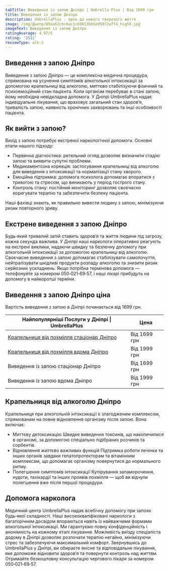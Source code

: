 ```yaml
---
tabTitle: Виведення із запою Дніпро | Umbrella Plus | Від 1699 грн
title: Виведення із запою Дніпро
description: UmbrellaPlus - крок до нового тверезого життя
image: /img/Днепр/89aa62cbc6ac1c69813bb5e95072aff4_highX.jpg
imageText: Виведення із запою Дніпро
ratingAvarage: 4.97/5
rating: '2511'
reviewType: alk-2
---
```


## Виведення з запою Дніпро

Виведення з запою Дніпро — це комплексна медична процедура, спрямована на усунення симптомів алкогольної інтоксикації за допомогою крапельниці від алкоголю, миттєво стабілізуючи фізичний та психоемоційний стан пацієнта. Коли організм перебуває в стані запою, йому необхідна невідкладна допомога. У Дніпрі UmbrellaPlus надає індивідуальне лікування, що враховує загальний стан здоров’я, тривалість запою, наявність хронічних захворювань та інші особливості пацієнта.

## Як вийти з запою?

Вихід з запою потребує екстреної наркологічної допомоги. Основні етапи нашого підходу:

* Первинна діагностика: ретельний огляд дозволяє визначити стадію запою та виявити супутні проблеми. 
* Медикаментозна корекція: застосування крапельниці від алкоголю для виведення з інтоксикації та нормалізації стану хворого. 
* Емоційна підтримка: допомога психолога допомагає впоратися з тривогою та стресом, що виникають у період гострого стану. 
* Контроль стану: постійний моніторинг дозволяє своєчасно коригувати терапію та забезпечити безпеку пацієнта. 

Наші фахівці знають, як правильно вивести людину з запою, мінімізуючи ризик повторного зриву.

## Екстрене виведення з запою Дніпро

Будь‑який тривалий запій ставить здоров’я та життя людини під загрозу, кожна секунда важлива. У Дніпрі наші наркологи оперативно реагують на екстрені виклики, надаючи швидку та безпечну допомогу при алкогольній інтоксикації за допомогою крапельниці від алкоголю. Своєчасне виведення з запою допомагає стабілізувати самопочуття, нейтралізувати шкідливі продукти розпаду алкоголю та знизити ризик серйозних ускладнень. Якщо потрібна термінова допомога — телефонуйте за номером 050‑021‑69‑57, і наші лікарі прибудуть на допомогу в найкоротші терміни.

## Виведення з запою Дніпро ціна

Вартість виведення з запою в Дніпрі починається від 1699 грн.

| Найпопулярніші Послуги у Дніпрі \| UmbrellaPlus                              | Цена         |
| ---------------------------------------------------------------------------- | ------------ |
| [Крапельниця від похмілля стаціонар Дніпро](Kapelnica_ot_alkogola_dnepr)     | Від 1699 грн |
| [Крапельниця від похмілля вдома Дніпро](Kapelnica_ot_alkogola_na_domy_dnepr) | Від 1999 грн |
| Виведення із запою стаціонар Дніпро                                          | Від 1699 грн |
| Виведення із запою вдома Дніпро                                              | Від 1999 грн |

## Крапельниця від алкоголю Дніпро

Крапельниця при алкогольній інтоксикації є злагодженим комплексом, спрямованим на повне відновлення організму після запою. Вона включає:

* Миттєву детоксикацію
   Швидке виведення токсинів, що накопичилися в організмі, за допомогою спеціально підібраних розчинів та сорбентів.
* Відновлення життєво важливих функцій
   Підтримка роботи печінки та інших органів завдяки гепатопротекторам та вітамінним комплексам, що допомагає організму повернутися до нормального ритму.
* Полегшення симптомів інтоксикації
   Купірування запаморочення, нудоти, тахікардії та інших проявів похмілля — щоб ви відчули полегшення вже після першої процедури.

## Допомога нарколога

Медичний центр UmbrellaPlus надає всебічну допомогу при запоях будь‑якої складності. Наші висококваліфіковані наркологи з багаторічним досвідом впораються навіть із найважчими формами алкогольної інтоксикації. Ми гарантуємо повну конфіденційність і анонімність на кожному етапі лікування. Можливість виїзду спеціаліста додому в Дніпрі дозволяє розпочати терапію негайно, мінімізуючи стрес та забезпечуючи максимальний комфорт. Звернувшись до UmbrellaPlus у Дніпрі, ви обираєте якісне та відповідальне лікування, яке допоможе відновити здоров’я та повернути контроль над життям. Отримайте безкоштовну консультацію чергового лікаря за номером 050‑021‑69‑57.

